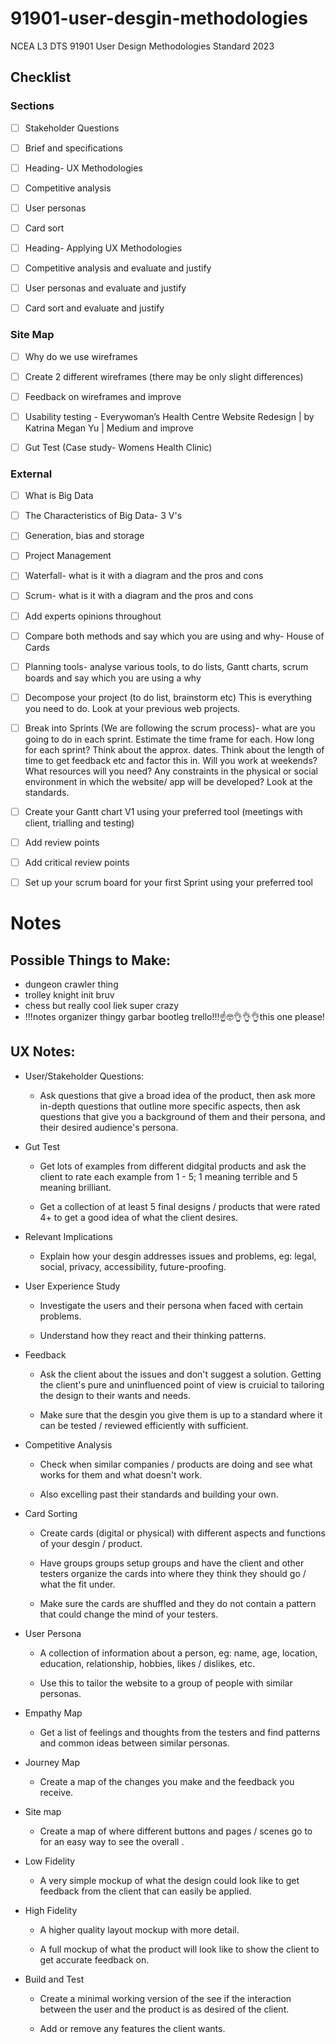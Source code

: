# 91901-user-desgin-methodologies

NCEA L3 DTS 91901 User Design Methodologies Standard 2023

## Checklist

### Sections

- [ ] Stakeholder Questions 

- [ ] Brief and specifications 

- [ ] Heading- UX Methodologies  

- [ ] Competitive analysis 

- [ ] User personas 

- [ ] Card sort 

- [ ] Heading- Applying UX Methodologies   

- [ ] Competitive analysis and evaluate and justify  

- [ ] User personas and evaluate and justify  

- [ ] Card sort and evaluate and justify  

### Site Map  

- [ ] Why do we use wireframes 

- [ ] Create 2 different wireframes (there may be only slight differences) 

- [ ] Feedback  on wireframes and improve 

- [ ] Usability testing - Everywoman’s Health Centre Website Redesign | by Katrina Megan Yu | Medium and improve 

- [ ] Gut Test (Case study- Womens Health Clinic) 

### External  

- [ ] What is Big Data 

- [ ] The Characteristics of Big Data- 3 V's 

- [ ] Generation, bias and storage 

- [ ] Project Management 

- [ ] Waterfall- what is it with a diagram and the pros and cons 

- [ ] Scrum- what is it  with a diagram  and the pros and cons 

- [ ] Add experts opinions throughout 

- [ ] Compare both methods and say which you are using and why- House of Cards 

- [ ] Planning tools- analyse various tools, to do lists, Gantt charts, scrum boards and say which you are using a why 

- [ ] Decompose your project (to do list, brainstorm etc) This is everything you need to do. Look at your previous web projects. 

- [ ] Break into Sprints (We are following the scrum process)- what are you going to do in each sprint. Estimate the time frame for each. How long for each sprint? Think about the approx. dates. Think about the length of time to get feedback etc and factor this in. Will you work at weekends? What resources will you need? Any constraints in the physical or social environment in which the website/ app will be developed? Look at the standards.  

- [ ] Create your Gantt chart V1 using your preferred tool (meetings with client, trialling and testing) 

- [ ] Add review points 

- [ ] Add critical review points 

- [ ] Set up your scrum board for your first Sprint using your preferred tool 

# Notes

## Possible Things to Make:

- dungeon crawler thing
- trolley knight init bruv
- chess but really cool liek super crazy
- !!!notes organizer thingy garbar bootleg trello!!!☝️🤓👌👌👌this one please!


## UX Notes:

- User/Stakeholder Questions:

	- Ask questions that give a broad idea of the product, then ask more in-depth questions that outline more specific aspects, then ask questions that give you a background of them and their persona, and their desired audience's persona.


- Gut Test

	- Get lots of examples from different didgital products and ask the client to rate each example from 1 - 5; 1 meaning terrible and 5 meaning brilliant.

	- Get a collection of at least 5 final designs / products that were rated 4+ to get a good idea of what the client desires.


- Relevant Implications

	- Explain how your desgin addresses issues and problems, eg: legal, social, privacy, accessibility, future-proofing.


- User Experience Study

	- Investigate the users and their persona when faced with certain problems.

	- Understand how they react and their thinking patterns.


- Feedback

	- Ask the client about the issues and don't suggest a solution. Getting the client's pure and uninfluenced point of view is cruicial to tailoring the design to their wants and needs. 

	- Make sure that the desgin you give them is up to a standard where it can be tested / reviewed efficiently with sufficient.


- Competitive Analysis

	- Check when similar companies / products are doing and see what works for them and what doesn't work. 

	- Also excelling past their standards and building your own.


- Card Sorting

	- Create cards (digital or physical) with different aspects and functions of your desgin / product. 

	- Have groups groups setup groups and have the client and other testers organize the cards into where they think they should go / what the fit under. 

	- Make sure the cards are shuffled and they do not contain a pattern that could change the mind of your testers.


- User Persona

	- A collection of information about a person, eg: name, age, location, education, relationship, hobbies, likes / dislikes, etc.

	- Use this to tailor the website to a group of people with similar personas.


- Empathy Map

	- Get a list of feelings and thoughts from the testers and find patterns and common ideas between similar personas.


- Journey Map

	- Create a map of the changes you make and the feedback you receive.


- Site map

	- Create a map of where different buttons and pages / scenes go to for an easy way to see the overall .


- Low Fidelity

	- A very simple mockup of what the design could look like to get feedback from the client that can easily be applied.


- High Fidelity

	- A higher quality layout mockup with more detail.

	- A full mockup of what the product will look like to show the client to get accurate feedback on.


- Build and Test

	- Create a minimal working version of the see if the interaction between the user and the product is as desired of the client.

	- Add or remove any features the client wants.